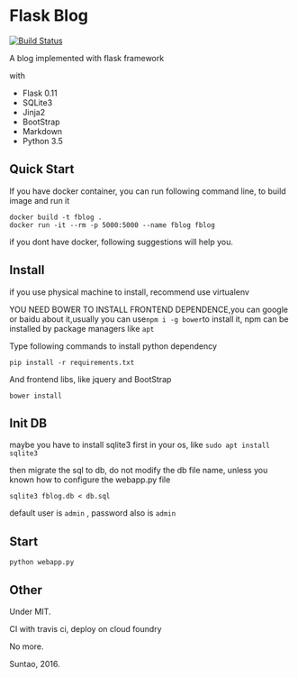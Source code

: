 # Flask Blog

[![Build Status](https://travis-ci.org/Soontao/flask_blog.svg?branch=master)](https://travis-ci.org/Soontao/flask_blog)

A blog implemented with flask framework

with

* Flask 0.11
* SQLite3
* Jinja2
* BootStrap
* Markdown
* Python 3.5


## Quick Start

If you have docker container, you can run following command line, to build image and run it

```
docker build -t fblog .
docker run -it --rm -p 5000:5000 --name fblog fblog
```

if you dont have docker, following suggestions will help you.

## Install

if you use physical machine to install, recommend use virtualenv

YOU NEED BOWER TO INSTALL FRONTEND DEPENDENCE,you can google or baidu about it,usually you can use```npm i -g bower```to install it, npm can be installed by package managers like ```apt```

Type following commands to install python dependency 

```
pip install -r requirements.txt
```

And frontend libs, like jquery and BootStrap

```
bower install 
```

## Init DB

maybe you have to install sqlite3 first in your os, like ```sudo apt install sqlite3```

then migrate the sql to db, do not modify the db file name, unless you known how to configure the webapp.py file

```
sqlite3 fblog.db < db.sql
```

default user is ```admin``` , password also is ```admin```

## Start

```
python webapp.py
```

## Other

Under MIT.

CI with travis ci, deploy on cloud foundry

No more.

Suntao, 2016.